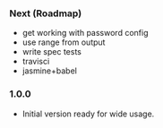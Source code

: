 ### Next (Roadmap)
- get working with password config
- use range from output
- write spec tests
- travisci
- jasmine+babel

### 1.0.0
- Initial version ready for wide usage.
